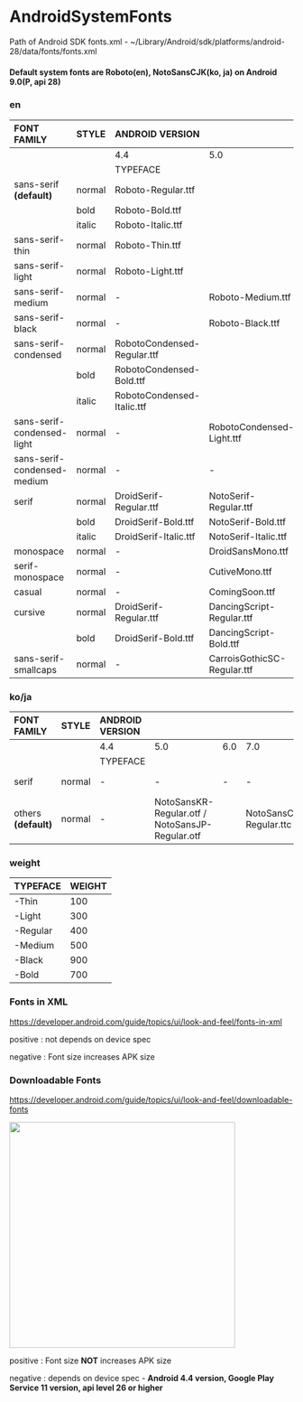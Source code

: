 # AndroidSystemFonts

Path of Android SDK fonts.xml - ~/Library/Android/sdk/platforms/android-28/data/fonts/fonts.xml

#### Default system fonts are Roboto(en), NotoSansCJK(ko, ja) on Android 9.0(P, api 28)

### en

| FONT FAMILY                 | STYLE  | ANDROID VERSION             |                           |     |     |     |     |
|:----------------------------|:-------|:----------------------------|:--------------------------|:----|:----|:----|:----|
|                             |        | 4.4                         | 5.0                       | 6.0 | 7.0 | 8.0 | 9.0 |
|                             |        | TYPEFACE                    |                           |     |     |     |     |
| sans-serif **(default)**         | normal | Roboto-Regular.ttf          |                           |     |     |     |     |
|                             | bold   | Roboto-Bold.ttf             |                           |     |     |     |     |
|                             | italic | Roboto-Italic.ttf           |                           |     |     |     |     |
| sans-serif-thin             | normal | Roboto-Thin.ttf             |                           |     |     |     |     |
| sans-serif-light            | normal | Roboto-Light.ttf            |                           |     |     |     |     |
| sans-serif-medium           | normal | -                           | Roboto-Medium.ttf         |     |     |     |     |
| sans-serif-black            | normal | -                           | Roboto-Black.ttf          |     |     |     |     |
| sans-serif-condensed        | normal | RobotoCondensed-Regular.ttf |                           |     |     |     |     |
|                             | bold   | RobotoCondensed-Bold.ttf    |                           |     |     |     |     |
|                             | italic | RobotoCondensed-Italic.ttf  |                           |     |     |     |     |
| sans-serif-condensed-light  | normal | -                           | RobotoCondensed-Light.ttf |     |     |     |     |
| sans-serif-condensed-medium | normal | -                           | -                         | -   | -   |     | RobotoCondensed-Medium.ttf |
| serif                       | normal | DroidSerif-Regular.ttf      | NotoSerif-Regular.ttf     |     |     |     |     |
|                             | bold   | DroidSerif-Bold.ttf         | NotoSerif-Bold.ttf        |     |     |     |     |
|                             | italic | DroidSerif-Italic.ttf       | NotoSerif-Italic.ttf      |     |     |     |     |
| monospace                   | normal | -                           | DroidSansMono.ttf         |     |     |     |     |
| serif-monospace             | normal | -                           | CutiveMono.ttf            |     |     |     |     |
| casual                      | normal | -                           | ComingSoon.ttf            |     |     |     |     |
| cursive                     | normal | DroidSerif-Regular.ttf	     | DancingScript-Regular.ttf |     |     |     |     |
|                             | bold   | DroidSerif-Bold.ttf         | DancingScript-Bold.ttf    |     |     |     |     |
| sans-serif-smallcaps        | normal | -                           | CarroisGothicSC-Regular.ttf |     |     |     |     |

### ko/ja

| FONT FAMILY                 | STYLE  | ANDROID VERSION |                           |     |     |     |     |
|:----------------------------|:-------|:----------------|:--------------------------|:----|:----|:----|:----|
|                             |        | 4.4             | 5.0                       | 6.0 | 7.0 | 8.0 | 9.0 |
|                             |        | TYPEFACE        |                           |     |     |     |     |
| serif                       | normal | -               | -                         | -   | -   | -   | NotoSerifCJK-Regular.ttc |
| others **(default)**             | normal | -               | NotoSansKR-Regular.otf / NotoSansJP-Regular.otf |     | NotoSansCJK-Regular.ttc |     |     |

### weight

| TYPEFACE | WEIGHT |
|:---------|:-------|
| -Thin	   | 100    |
| -Light   | 300    |
| -Regular   | 400    |
| -Medium   | 500    |
| -Black   | 900    |
| -Bold   | 700    |


### Fonts in XML

https://developer.android.com/guide/topics/ui/look-and-feel/fonts-in-xml

positive  : not depends on device spec

negative : Font size increases APK size


### Downloadable Fonts

https://developer.android.com/guide/topics/ui/look-and-feel/downloadable-fonts

<img src="https://developer.android.com/guide/topics/ui/images/look-and-feel/downloadable-fonts/downloadable-fonts-process.png" width="400"/>

positive  : Font size **NOT** increases APK size

negative : depends on device spec - **Android 4.4 version, Google Play Service 11 version, api level 26 or higher**
